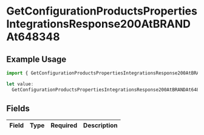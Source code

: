 # GetConfigurationProductsPropertiesIntegrationsResponse200AtBRANDAt648348

## Example Usage

```typescript
import { GetConfigurationProductsPropertiesIntegrationsResponse200AtBRANDAt648348 } from "@vercel/sdk/models/getconfigurationproductsop.js";

let value:
  GetConfigurationProductsPropertiesIntegrationsResponse200AtBRANDAt648348 = {};
```

## Fields

| Field       | Type        | Required    | Description |
| ----------- | ----------- | ----------- | ----------- |